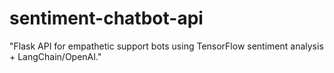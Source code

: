 # sentiment-chatbot-api
"Flask API for empathetic support bots using TensorFlow sentiment analysis + LangChain/OpenAI."
